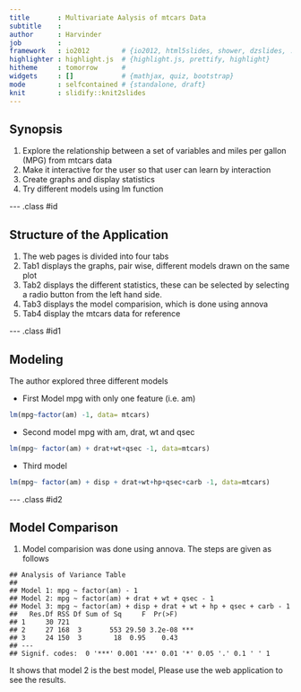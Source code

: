 ```yaml
---
title       : Multivariate Aalysis of mtcars Data
subtitle    : 
author      : Harvinder
job         : 
framework   : io2012        # {io2012, html5slides, shower, dzslides, ...}
highlighter : highlight.js  # {highlight.js, prettify, highlight}
hitheme     : tomorrow      # 
widgets     : []            # {mathjax, quiz, bootstrap}
mode        : selfcontained # {standalone, draft}
knit        : slidify::knit2slides
---
```


## Synopsis

1. Explore the relationship between a set of variables and miles per gallon (MPG) from mtcars data
2. Make it interactive for the user so that user can learn by interaction
3. Create graphs and display statistics 
4. Try different models using lm function

--- .class #id 

## Structure of the Application

1. The web pages is divided into  four tabs
2. Tab1 displays the graphs, pair wise, different models drawn on the same plot
3. Tab2 displays the different statistics, these can be selected by selecting a radio button from the left hand side.
4. Tab3 displays the model comparision, which is done using annova
5. Tab4 display the mtcars data for reference

--- .class #id1

## Modeling 

 The author explored three different models
 * First Model mpg with only  one feature (i.e. am) 
 
```r
lm(mpg~factor(am) -1, data= mtcars)
```

 * Second model mpg with am, drat, wt and qsec
 
```r
lm(mpg~ factor(am) + drat+wt+qsec -1, data=mtcars)
```

 * Third model
 
```r
lm(mpg~ factor(am) + disp + drat+wt+hp+qsec+carb -1, data=mtcars)
```

--- .class #id2

## Model Comparison

1. Model comparision was done using annova. The steps are given as follows


```
## Analysis of Variance Table
## 
## Model 1: mpg ~ factor(am) - 1
## Model 2: mpg ~ factor(am) + drat + wt + qsec - 1
## Model 3: mpg ~ factor(am) + disp + drat + wt + hp + qsec + carb - 1
##   Res.Df RSS Df Sum of Sq     F  Pr(>F)    
## 1     30 721                               
## 2     27 168  3       553 29.50 3.2e-08 ***
## 3     24 150  3        18  0.95    0.43    
## ---
## Signif. codes:  0 '***' 0.001 '**' 0.01 '*' 0.05 '.' 0.1 ' ' 1
```
It shows that model 2 is the best model, Please use the web application to see the results.

